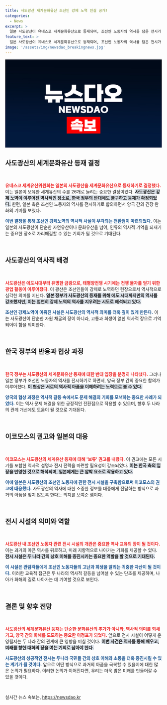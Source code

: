 ```yaml
---
title: 사도광산 세계문화유산 조선인 강제 노역 진실 공개!
categories:
  - News
excerpt: >
  일본 사도광산이 유네스코 세계문화유산으로 등재되며, 조선인 노동자의 역사를 담은 전시가 마련되었습니다. 과거와 현재의 갈등이 얽힌 이 결정은 양국의 역사적 화해의 기틀이 될 수 있을지 주목됩니다.
feature_text: >
  일본 사도광산이 유네스코 세계문화유산으로 등재되며, 조선인 노동자의 역사를 담은 전시가 마련되었습니다. 과거와 현재의 갈등이 얽힌 이 결정은 양국의 역사적 화해의 기틀이 될 수 있을지 주목됩니다.
image: '/assets/img/newsdao_breakingnews.jpg'
---
```


<p><img src="/assets/img/newsdao_breakingnews.jpg" alt="firstkoreanews 속보" /></p>

<h2 data-ke-size="size26">사도광산의 세계문화유산 등재 결정</h2>

<p data-ke-size="size16">&nbsp;</p>

<p><b><span style="color: #ee2323;">유네스코 세계유산위원회는 일본의 사도광산을 세계문화유산으로 등재하기로 결정했다.</span></b> 이는 일본이 보유한 세계유산의 수를 26개로 늘리는 중요한 결정이었다. <b><span style="background-color: #21538527;">사도광산은 강제 노역이 이루어진 역사적인 장소로, 한국 정부의 반대에도 불구하고 등재가 확정되었다.</span></b> 한편, 일본 측은 조선인 노동자의 역사를 전시하기로 합의하면서 양국 간의 긴장 완화의 기미를 보였다.</p>

<p><b><span style="color: #1a5490;">이번 결정을 통해 조선인 강제노역의 역사적 사실이 부각되는 전환점이 마련되었다.</span></b> 이는 일본의 사도광산이 단순한 자연유산이나 문화유산을 넘어, 인류의 역사적 기억을 되새기는 중요한 장소로 자리매김할 수 있는 기회가 될 것으로 기대된다. </p>

<p data-ke-size="size16">&nbsp;</p>

<h2 data-ke-size="size26">사도광산의 역사적 배경</h2>

<p data-ke-size="size16">&nbsp;</p>

<p><b><span style="color: #ee2323;">사도광산은 에도시대부터 유명한 금광으로, 태평양전쟁 시기에는 전쟁 물자를 얻기 위한 광업 활동이 이루어졌다.</span></b> 이 광산은 조선인들이 강제로 노역하던 현장으로서 역사적으로 심각한 의미를 지닌다. <b><span style="background-color: #21538527;">일본 정부가 사도광산의 등재를 위해 에도 시대까지만의 역사를 강조했지만, 이는 엄연히 강제 노역의 역사를 지우려는 시도로 해석되고 있다.</span></b></p>

<p><b><span style="color: #1a5490;">조선인 강제노역이 이뤄진 사실은 사도광산의 역사적 의미를 더욱 깊이 있게 만든다.</span></b> 이는 사도광산이 단순한 자원 채굴의 장이 아니라, 고통과 희생이 얽힌 역사적 장으로 기억되어야 함을 의미한다.</p>

<p data-ke-size="size16">&nbsp;</p>

<h2 data-ke-size="size26">한국 정부의 반응과 협상 과정</h2>

<p data-ke-size="size16">&nbsp;</p>

<p><b><span style="color: #ee2323;">한국 정부는 사도광산의 세계문화유산 등재에 대한 반대 입장을 분명히 나타냈다.</span></b> 그러나 일본 정부가 조선인 노동자의 역사를 전시하기로 하면서, 양국 정부 간의 중요한 합의가 이루어졌다. <b><span style="background-color: #21538527;">이 협상은 서로의 역사적 아픔을 이해하려는 노력으로 볼 수 있다.</span></b></p>

<p><b><span style="color: #1a5490;">양국의 협상 과정은 역사적 갈등 속에서도 문제 해결의 기회를 모색하는 중요한 사례가 되었다.</span></b> 이는 역사 문제 해결을 위한 긍정적인 전환점으로 작용할 수 있으며, 향후 두 나라의 관계 개선에도 도움이 될 것으로 기대된다.</p>

<p data-ke-size="size16">&nbsp;</p>

<h2 data-ke-size="size26">이코모스의 권고와 일본의 대응</h2>

<p data-ke-size="size16">&nbsp;</p>

<p><b><span style="color: #ee2323;">이코모스는 사도광산의 세계유산 등재에 대해 '보류' 권고를 내렸다.</span></b> 이 권고에는 모든 시기를 포함한 역사적 설명과 전시 전략을 마련할 필요성이 강조되었다. <b><span style="background-color: #21538527;">이는 한국 측의 입장을 반영한 것으로 해석되며, 일본에게는 큰 압박 요소로 작용하고 있다.</span></b></p>

<p><b><span style="color: #1a5490;">이에 일본은 사도광산의 조선인 노동자에 관한 전시 시설을 구축함으로써 이코모스의 권고에 대응했다.</span></b> 사도광산의 역사에 대한 소중한 정보를 대중에게 전달하는 방식으로 과거의 아픔을 잊지 않도록 한다는 의지를 보여준 셈이다.</p>

<p data-ke-size="size16">&nbsp;</p>

<h2 data-ke-size="size26">전시 시설의 의미와 역할</h2>

<p data-ke-size="size16">&nbsp;</p>

<p><b><span style="color: #ee2323;">사도광산 내 조선인 노동자 관련 전시 시설의 개관은 중요한 역사 교육의 장이 될 것이다.</span></b> 이는 과거의 아픈 역사를 뒤로하고, 미래 지향적으로 나아가는 기회를 제공할 수 있다. <b><span style="background-color: #21538527;">전시 시설은 두 나라 간의 상호 이해를 증진시키는 중요한 역할을 할 것으로 기대된다.</span></b></p>

<p><b><span style="color: #1a5490;">이 시설은 관람객들에게 조선인 노동자들의 고난과 희생을 알리는 귀중한 자산이 될 것이다.</span></b> 이러한 교육적 접근은 두 나라의 역사적 갈등을 넘어설 수 있는 단초를 제공하며, 나아가 화해의 길로 나아가는 데 기여할 것으로 보인다.</p>

<p data-ke-size="size16">&nbsp;</p>

<h2 data-ke-size="size26">결론 및 향후 전망</h2>

<p data-ke-size="size16">&nbsp;</p>

<p><b><span style="color: #ee2323;">사도광산의 세계문화유산 등재는 단순한 문화유산의 추가가 아니라, 역사적 의미를 되새기고, 양국 간의 화해를 도모하는 중요한 이정표가 되었다.</span></b> 앞으로 전시 시설이 어떻게 운영될지는 두 나라 간의 관계에 큰 영향을 미칠 것이다. <b><span style="background-color: #21538527;">이번 사건은 역사를 통해 배우고, 미래를 향한 대화의 장을 여는 기회로 삼아야 한다.</span></b></p>

<p><b><span style="color: #1a5490;">사도광산의 성공적인 전시는 두나라 국민들 간의 상호 이해와 소통을 더욱 증진시킬 수 있는 계기가 될 것이다.</span></b> 앞으로 어떤 방식으로 과거의 아픔을 극복할 수 있을지에 대한 많은 논의가 필요하다. 이러한 논의가 이어진다면, 우리는 더욱 밝은 미래를 만들어갈 수 있을 것이다.</p>

<p data-ke-size="size16">&nbsp;</p>
실시간 뉴스 속보는, <a href="https://newsdao.kr" rel="dofollow">https://newsdao.kr</a>


